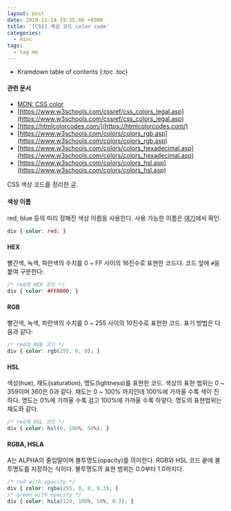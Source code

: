 ```yaml
---
layout: post
date: 2019-11-14 19:25:00 +0900
title: '[CSS] 색상 코드 color code'
categories:
  - misc
tags:
  - tag me
---
```


* Kramdown table of contents
{:toc .toc}

#### 관련 문서

- [MDN: CSS color](https://developer.mozilla.org/ko/docs/Web/CSS/color)
- [https://www.w3schools.com/cssref/css_colors_legal.asp](https://www.w3schools.com/cssref/css_colors_legal.asp)
- [https://htmlcolorcodes.com/](https://htmlcolorcodes.com/)
- [https://www.w3schools.com/colors/colors_rgb.asp](https://www.w3schools.com/colors/colors_rgb.asp)
- [https://www.w3schools.com/colors/colors_hexadecimal.asp](https://www.w3schools.com/colors/colors_hexadecimal.asp)
- [https://www.w3schools.com/colors/colors_hsl.asp](https://www.w3schools.com/colors/colors_hsl.asp)

CSS 색상 코드를 정리한 글.

#### 색상 이름

red, blue 등의 미리 정해진 색상 이름을 사용한다. 사용 가능한 이름은 [여기](https://www.w3schools.com/colors/colors_names.asp)에서 확인.

```css
div { color: red; }
```

#### HEX

빨간색, 녹색, 파란색의 수치를 0 \~ FF 사이의 16진수로 표현한 코드다. 코드 앞에 `#`을 붙여 구분한다:

```css
/* red의 HEX 코드 */
div { color: #FF0000; }
```

#### RGB

빨간색, 녹색, 파란색의 수치를 0 \~ 255 사이의 10진수로 표현한 코드. 표기 방법은 다음과 같다:

```css
/* red의 RGB 코드 */
div { color: rgb(255, 0, 0); }
```

#### HSL

색상(hue), 채도(saturation), 명도(lightness)를 표현한 코드. 색상의 표현 범위는 0 \~ 359이며 360은 0과 같다. 채도는 0 \~ 100% 까지인데 100%에 가까울 수록 색이 진하다. 명도는 0%에 가까울 수록 검고 100%에 가까울 수록 하얗다. 명도의 표현범위는 채도와 같다.

```css
/* red의 HSL 코드 */
div { color: hsl(0, 100%, 50%); }
```

#### RGBA, HSLA

A는 ALPHA의 줄임말이며 불투명도(opacity)를 의미한다. RGB와 HSL 코드 끝에 불투명도를 지정하는 식이다. 불투명도의 표현 범위는 0.0부터 1.0까지다.

```css
/* red with opacity */
div { color: rgba(255, 0, 0, 0.3); }
/* green with opacity */
div { color: hsla(120, 100%, 50%, 0.3); }
```
